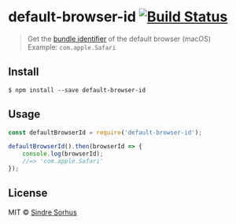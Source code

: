 # default-browser-id [![Build Status](https://travis-ci.org/sindresorhus/default-browser-id.svg?branch=master)](https://travis-ci.org/sindresorhus/default-browser-id)

> Get the [bundle identifier](https://developer.apple.com/library/Mac/documentation/General/Reference/InfoPlistKeyReference/Articles/CoreFoundationKeys.html#//apple_ref/doc/plist/info/CFBundleIdentifier) of the default browser (macOS)<br>
> Example: `com.apple.Safari`


## Install

```
$ npm install --save default-browser-id
```


## Usage

```js
const defaultBrowserId = require('default-browser-id');

defaultBrowserId().then(browserId => {
	console.log(browserId);
	//=> 'com.apple.Safari'
});
```


## License

MIT © [Sindre Sorhus](https://sindresorhus.com)
